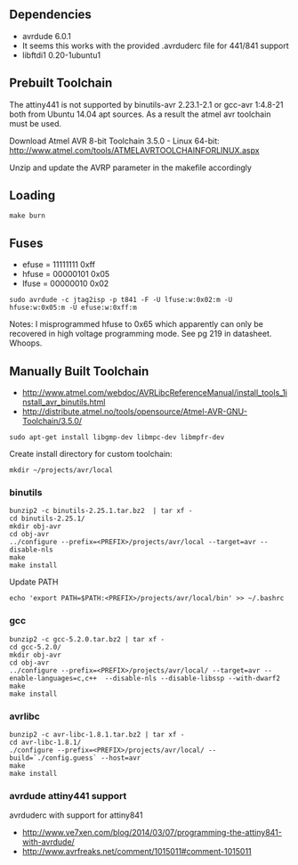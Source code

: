 
## Dependencies
 - avrdude 6.0.1
  - It seems this works with the provided .avrduderc file for 441/841 support
 - libftdi1 0.20-1ubuntu1

## Prebuilt Toolchain

The attiny441 is not supported by binutils-avr 2.23.1-2.1 or gcc-avr 1:4.8-21
both from Ubuntu 14.04 apt sources.  As a result the atmel avr toolchain must
be used.

Download Atmel AVR 8-bit Toolchain 3.5.0 - Linux 64-bit:
http://www.atmel.com/tools/ATMELAVRTOOLCHAINFORLINUX.aspx

Unzip and update the AVRP parameter in the makefile accordingly


## Loading
```
make burn
```

## Fuses
 - efuse = 11111111 0xff
 - hfuse = 00000101 0x05
 - lfuse = 00000010 0x02

```
sudo avrdude -c jtag2isp -p t841 -F -U lfuse:w:0x02:m -U hfuse:w:0x05:m -U efuse:w:0xff:m
```

Notes: I misprogrammed hfuse to 0x65 which apparently can only be recovered in
high voltage programming mode.  See pg 219 in datasheet.  Whoops.

## Manually Built Toolchain
 - http://www.atmel.com/webdoc/AVRLibcReferenceManual/install_tools_1install_avr_binutils.html
 - http://distribute.atmel.no/tools/opensource/Atmel-AVR-GNU-Toolchain/3.5.0/

```
sudo apt-get install libgmp-dev libmpc-dev libmpfr-dev
```
Create install directory for custom toolchain:
```
mkdir ~/projects/avr/local
```

### binutils
```
bunzip2 -c binutils-2.25.1.tar.bz2  | tar xf -
cd binutils-2.25.1/
mkdir obj-avr
cd obj-avr
../configure --prefix=<PREFIX>/projects/avr/local --target=avr --disable-nls
make
make install
```

Update PATH
```
echo 'export PATH=$PATH:<PREFIX>/projects/avr/local/bin' >> ~/.bashrc
```

### gcc
```
bunzip2 -c gcc-5.2.0.tar.bz2 | tar xf -
cd gcc-5.2.0/
mkdir obj-avr
cd obj-avr
../configure --prefix=<PREFIX>/projects/avr/local/ --target=avr --enable-languages=c,c++  --disable-nls --disable-libssp --with-dwarf2
make
make install
```

### avrlibc
```
bunzip2 -c avr-libc-1.8.1.tar.bz2 | tar xf -
cd avr-libc-1.8.1/
./configure --prefix=<PREFIX>/projects/avr/local/ --build=`./config.guess` --host=avr
make
make install
```


### avrdude attiny441 support
avrduderc with support for attiny841
 - http://www.ve7xen.com/blog/2014/03/07/programming-the-attiny841-with-avrdude/
 - http://www.avrfreaks.net/comment/1015011#comment-1015011
